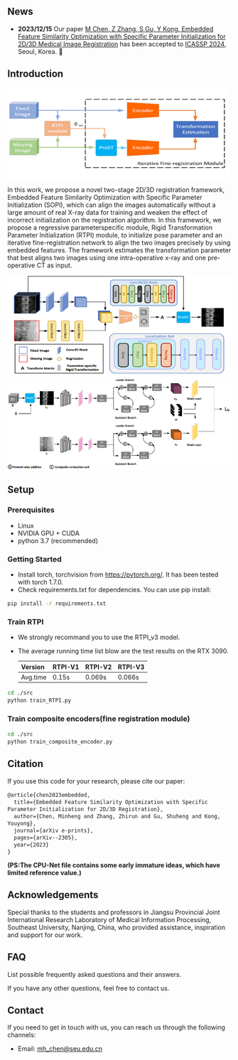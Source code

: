 ## News
* **2023/12/15** Our paper [M Chen, Z Zhang, S Gu, Y Kong, Embedded Feature Similarity Optimization with Specific Parameter Initialization for 2D/3D Medical Image Registration](https://arxiv.org/abs/2305.06252)  has been accepted to [ICASSP 2024](https://2024.ieeeicassp.org/), Seoul, Korea.  :tada:
## Introduction

<img src="/img/framework.png" width="500px"/>

In this work, we propose a novel two-stage 2D/3D registration framework,
Embedded Feature Similarity Optimization with Specific Parameter Initialization (SOPI), which can align the images automatically without a large amount
of real X-ray data for training and weaken the effect of incorrect initialization on
the registration algorithm. In this framework, we propose a regressive parameterspecific module, Rigid Transformation Parameter Initialization (RTPI) module,
to initialize pose parameter and an iterative fine-registration network to align the
two images precisely by using embedded features. The framework estimates the
transformation parameter that best aligns two images using one intra-operative
x-ray and one pre-operative CT as input.

<img src="/img/RTPI.png" width="700px"/>

<img src="/img/composite_encoder.png" width="800px"/>

## Setup

### Prerequisites
- Linux
- NVIDIA GPU + CUDA
- python 3.7 (recommended)

### Getting Started
- Install torch, torchvision from https://pytorch.org/. It has been tested with torch 1.7.0.
- Check requirements.txt for dependencies. You can use pip install:
```bash
pip install -r requirements.txt
```
### Train RTPI
- We strongly recommand you to use the RTPI_v3 model.
- The average running time list blow are the test results on the RTX 3090.

  |Version | RTPI-V1 | RTPI-V2 | RTPI-V3 |
  |--------- |---------|---------|---------|
  |Avg.time |0.15s | 0.069s  | 0.066s  |

```bash
cd ./src
python train_RTPI.py
```
### Train composite encoders(fine registration module)
```bash
cd ./src
python train_composite_encoder.py
```
## Citation
If you use this code for your research, please cite our paper:
```
@article{chen2023embedded,
  title={Embedded Feature Similarity Optimization with Specific Parameter Initialization for 2D/3D Registration},
  author={Chen, Minheng and Zhang, Zhirun and Gu, Shuheng and Kong, Youyong},
  journal={arXiv e-prints},
  pages={arXiv--2305},
  year={2023}
}
```
**(PS:The CPU-Net file contains some early immature ideas, which have limited reference value.)**
## Acknowledgements

Special thanks to the students and professors in Jiangsu Provincial Joint International Research
Laboratory of Medical Information Processing, Southeast University, Nanjing, China, who provided assistance, inspiration and support for our work.

## FAQ

List possible frequently asked questions and their answers.

If you have any other questions, feel free to contact us.

## Contact

If you need to get in touch with us, you can reach us through the following channels:

- Email: mh_chen@seu.edu.cn
